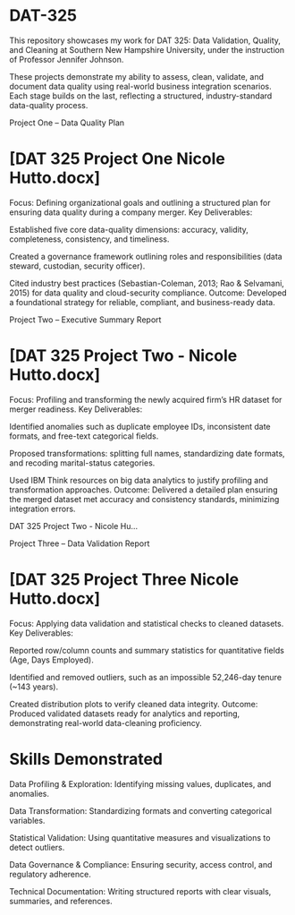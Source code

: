 # DAT-325

This repository showcases my work for DAT 325: Data Validation, Quality, and Cleaning at Southern New Hampshire University, under the instruction of Professor Jennifer Johnson.

These projects demonstrate my ability to assess, clean, validate, and document data quality using real-world business integration scenarios. Each stage builds on the last, reflecting a structured, industry-standard data-quality process.

Project One – Data Quality Plan

# [DAT 325 Project One Nicole Hutto.docx]
Focus: Defining organizational goals and outlining a structured plan for ensuring data quality during a company merger.
Key Deliverables:

Established five core data-quality dimensions: accuracy, validity, completeness, consistency, and timeliness.

Created a governance framework outlining roles and responsibilities (data steward, custodian, security officer).

Cited industry best practices (Sebastian-Coleman, 2013; Rao & Selvamani, 2015) for data quality and cloud-security compliance.
Outcome: Developed a foundational strategy for reliable, compliant, and business-ready data.

Project Two – Executive Summary Report

# [DAT 325 Project Two - Nicole Hutto.docx]
Focus: Profiling and transforming the newly acquired firm’s HR dataset for merger readiness.
Key Deliverables:

Identified anomalies such as duplicate employee IDs, inconsistent date formats, and free-text categorical fields.

Proposed transformations: splitting full names, standardizing date formats, and recoding marital-status categories.

Used IBM Think resources on big data analytics to justify profiling and transformation approaches.
Outcome: Delivered a detailed plan ensuring the merged dataset met accuracy and consistency standards, minimizing integration errors.


DAT 325 Project Two - Nicole Hu…

Project Three – Data Validation Report

# [DAT 325 Project Three Nicole Hutto.docx]
Focus: Applying data validation and statistical checks to cleaned datasets.
Key Deliverables:

Reported row/column counts and summary statistics for quantitative fields (Age, Days Employed).

Identified and removed outliers, such as an impossible 52,246-day tenure (~143 years).

Created distribution plots to verify cleaned data integrity.
Outcome: Produced validated datasets ready for analytics and reporting, demonstrating real-world data-cleaning proficiency.


# Skills Demonstrated

Data Profiling & Exploration: Identifying missing values, duplicates, and anomalies.

Data Transformation: Standardizing formats and converting categorical variables.

Statistical Validation: Using quantitative measures and visualizations to detect outliers.

Data Governance & Compliance: Ensuring security, access control, and regulatory adherence.

Technical Documentation: Writing structured reports with clear visuals, summaries, and references.
